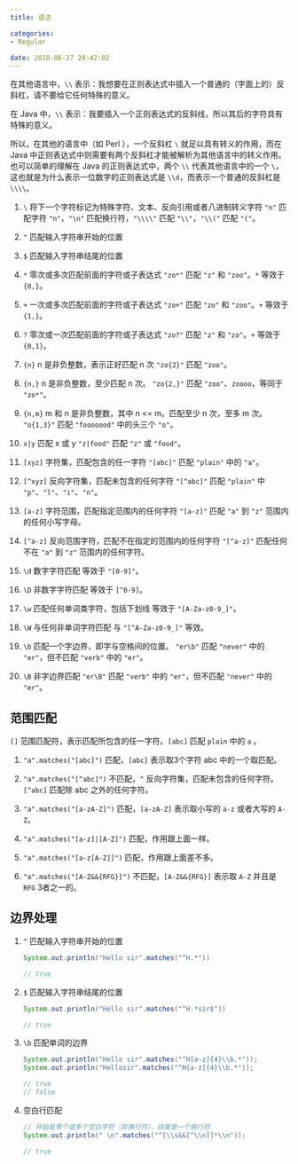 ```yaml
---
title: 语法

categories:
- Regular

date: 2018-06-27 20:42:02
---
```


在其他语言中，`\\` 表示：我想要在正则表达式中插入一个普通的（字面上的）反斜杠，请不要给它任何特殊的意义。

在 Java 中，`\\` 表示：我要插入一个正则表达式的反斜线，所以其后的字符具有特殊的意义。

所以，在其他的语言中（如 Perl ），一个反斜杠 `\` 就足以具有转义的作用，而在 Java 中正则表达式中则需要有两个反斜杠才能被解析为其他语言中的转义作用。也可以简单的理解在 Java 的正则表达式中，两个 `\\` 代表其他语言中的一个 `\`，这也就是为什么表示一位数字的正则表达式是 `\\d`，而表示一个普通的反斜杠是 `\\\\`。

1. `\` 将下一个字符标记为特殊字符、文本、反向引用或者八进制转义字符
    `"n"` 匹配字符 `"n"`，`"\n"` 匹配换行符，`"\\\\"` 匹配 `"\\"`，`"\\("` 匹配 `"("`。
1. `^` 匹配输入字符串开始的位置

1. `$` 匹配输入字符串结尾的位置

1. `*` 零次或多次匹配前面的字符或子表达式
    `"zo*"` 匹配 `"z"` 和 `"zoo"`。`*` 等效于 `{0,}`。

1. `+` 一次或多次匹配前面的字符或子表达式
    `"zo+"` 匹配 `"zo"` 和 `"zoo"`。`+` 等效于 `{1,}`。

1. `?` 零次或一次匹配前面的字符或子表达式
    `"zo?"` 匹配 `"z"` 和 `"zo"`。`+` 等效于 `{0,1}`。

1. `{n}` n 是非负整数，表示正好匹配 n 次
    `"zo{2}"` 匹配 `"zoo"`。

1. `{n,}` n 是非负整数，至少匹配 n 次。
    `"zo{2,}"` 匹配 `"zoo"`、`zoooo`，等同于 `"zo*"`。 

1. `{n,m}` m 和 n 是非负整数，其中 n <= m。匹配至少 n 次，至多 m 次。
    `"o{1,3}"` 匹配 `"fooooood"` 中的头三个 `"o"`。

1. `x|y` 匹配 x 或 y
    `"z|food"` 匹配 `"z"` 或 `"food"`。

1. `[xyz]` 字符集，匹配包含的任一字符
    `"[abc]"` 匹配 `"plain"` 中的 `"a"`。

1. `[^xyz]` 反向字符集，匹配未包含的任何字符
    `"[^abc]"` 匹配 `"plain"` 中 `"p"`、`"l"`、`"i"`、`"n"`。

1. `[a-z]` 字符范围，匹配指定范围内的任何字符
    `"[a-z]"` 匹配 `"a"` 到 `"z"` 范围内的任何小写字母。

1. `[^a-z]` 反向范围字符，匹配不在指定的范围内的任何字符
    `"[^a-z]"` 匹配任何不在 `"a"` 到 `"z"` 范围内的任何字符。

1. `\d` 数字字符匹配
    等效于 `"[0-9]"`。

1. `\D` 非数字字符匹配
    等效于 `[^0-9]`。

1. `\w` 匹配任何单词类字符，包括下划线
    等效于 `"[A-Za-z0-9_]"`。

1. `\W` 与任何非单词字符匹配
    与 `"[^A-Za-z0-9_]"` 等效。

1. `\b` 匹配一个字边界，即字与空格间的位置。
    `"er\b"` 匹配 `"never"` 中的 `"er"`，但不匹配 `"verb"` 中的 `"er"`。

1. `\B` 非字边界匹配
    `"er\B"` 匹配 `"verb"` 中的 `"er"`，但不匹配 `"never"` 中的 `"er"`。

## 范围匹配

`[]` 范围匹配符，表示匹配所包含的任一字符。`[abc]` 匹配 `plain` 中的 `a` 。 

1. `"a".matches("[abc]")`
    匹配，`[abc]` 表示取3个字符 abc 中的一个取匹配。

1. `"a".matches("[^abc]")`
    不匹配，`^` 反向字符集，匹配未包含的任何字符。`[^abc]` 匹配除 abc 之外的任何字符。

1. `"a".matches("[a-zA-Z]")`
    匹配，`[a-zA-Z]` 表示取小写的 `a-z` 或者大写的 `A-Z`。

1. `"a".matches("[a-z]|[A-Z]")`
    匹配，作用跟上面一样。

1. `"a".matches("[a-z[A-Z]]")`
    匹配，作用跟上面差不多。

1. `"a".matches("[A-Z&&{RFG}]")`
    不匹配，`[A-Z&&{RFG}]` 表示取 `A-Z` 并且是 `RFG` 3者之一的。

## 边界处理

1. `^` 匹配输入字符串开始的位置
    ```java
    System.out.println("Hello sir".matches("^H.*"))

    // true
    ```

1. `$` 匹配输入字符串结尾的位置
    ```java
    System.out.println("Hello sir".matches("^H.*sir$"))

    // true
    ```

1. `\b` 匹配单词的边界
    ```java
    System.out.println("Hello sir".matches("^H[a-z]{4}\\b.*"));
    System.out.println("Hellosir".matches("^H[a-z]{4}\\b.*"));

    // true
    // false
    ```

1. 空白行匹配
    ```java
    // 开始是零个或多个空白字符（非换行符），结尾是一个换行符
    System.out.println(" \n".matches("^[\\s&&[^\\n]]*\\n"));

    // true
    ```